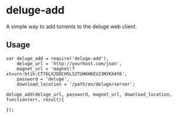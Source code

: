 deluge-add
============

A simple way to add torrents to the deluge web client.

Usage
------

    var deluge_add = require('deluge-add'),
        deluge_url = 'http://yourhost.com/json',
        magnet_url = 'magnet:?xt=urn:btih:CT76LXJDDCH5LS2TUHKH6EUJ3NYKX4Y6',
        password = 'deluge',
        download_location = '/path/on/deluge/server';

    deluge_add(deluge_url, password, magnet_url, download_location, function(err, result){

    });

